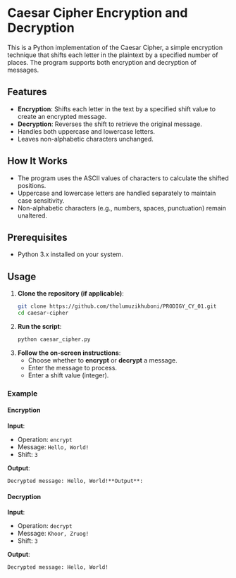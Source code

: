 # Caesar Cipher Encryption and Decryption

This is a Python implementation of the Caesar Cipher, a simple encryption technique that shifts each letter in the plaintext by a specified number of places. The program supports both encryption and decryption of messages.

## Features
- **Encryption**: Shifts each letter in the text by a specified shift value to create an encrypted message.
- **Decryption**: Reverses the shift to retrieve the original message.
- Handles both uppercase and lowercase letters.
- Leaves non-alphabetic characters unchanged.

## How It Works
- The program uses the ASCII values of characters to calculate the shifted positions.
- Uppercase and lowercase letters are handled separately to maintain case sensitivity.
- Non-alphabetic characters (e.g., numbers, spaces, punctuation) remain unaltered.

## Prerequisites
- Python 3.x installed on your system.

## Usage

1. **Clone the repository (if applicable)**:
   ```bash
   git clone https://github.com/tholumuzikhuboni/PRODIGY_CY_01.git
   cd caesar-cipher

2. **Run the script**:
   ```bash
   python caesar_cipher.py

3. **Follow the on-screen instructions**:
   - Choose whether to **encrypt** or **decrypt** a message.
   - Enter the message to process.
   - Enter a shift value (integer).


### Example

#### Encryption
**Input**:
- Operation: `encrypt`
- Message: `Hello, World!`
- Shift: `3`

**Output**:
```plaintext
Decrypted message: Hello, World!**Output**:
```

#### Decryption
**Input**:
- Operation: `decrypt`
- Message: `Khoor, Zruog!`
- Shift: `3`

**Output**:
```plaintext
Decrypted message: Hello, World!

